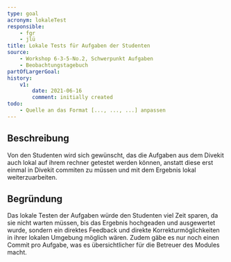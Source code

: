 ```yaml
---
type: goal
acronym: lokaleTest
responsible: 
    - fgr
    - jlü
title: Lokale Tests für Aufgaben der Studenten
source: 
    - Workshop 6-3-5-No.2, Schwerpunkt Aufgaben
    - Beobachtungstagebuch
partOfLargerGoal: 
history:
    v1:
        date: 2021-06-16
        comment: initially created
todo: 
    - Quelle an das Format [..., ..., ...] anpassen 
---
```


## Beschreibung

Von den Studenten wird sich gewünscht, das die Aufgaben aus dem Divekit auch lokal auf ihrem rechner getestet werden können, anstatt diese erst einmal in Divekit commiten zu müssen und mit dem Ergebnis lokal weiterzuarbeiten.

## Begründung

Das lokale Testen der Aufgaben würde den Studenten viel Zeit sparen, da sie nicht warten müssen, bis das Ergebnis hochgeaden und ausgewertet wurde, sondern ein direktes Feedback und direkte Korrekturmöglichkeiten in ihrer lokalen Umgebung möglich wären. Zudem gäbe es nur noch einen Commit pro Aufgabe, was es übersichtlicher für die Betreuer des Modules macht.
